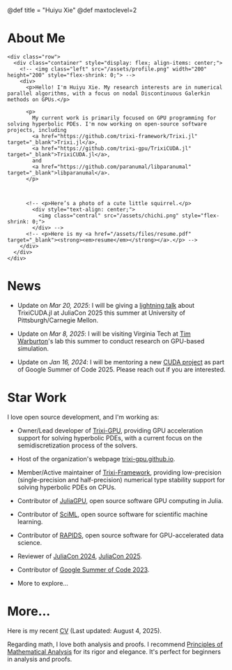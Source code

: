@def title = "Huiyu Xie"
@def maxtoclevel=2

# About Me 

~~~
<div class="row">
  <div class="container" style="display: flex; align-items: center;">
    <!-- <img class="left" src="/assets/profile.png" width="200" height="200" style="flex-shrink: 0;"> -->
    <div>
      <p>Hello! I'm Huiyu Xie. My research interests are in numerical parallel algorithms, with a focus on nodal Discontinuous Galerkin methods on GPUs.</p>
      
      <p>
        My current work is primarily focused on GPU programming for solving hyperbolic PDEs. I'm now working on open-source software projects, including
        <a href="https://github.com/trixi-framework/Trixi.jl" target="_blank">Trixi.jl</a>,
        <a href="https://github.com/trixi-gpu/TrixiCUDA.jl" target="_blank">TrixiCUDA.jl</a>,
        and
        <a href="https://github.com/paranumal/libparanumal" target="_blank">libparanumal</a>.
      </p>


      
      <!-- <p>Here’s a photo of a cute little squirrel.</p>
        <div style="text-align: center;">
          <img class="central" src="/assets/chichi.png" style="flex-shrink: 0;">
        </div> -->
      <!-- <p>Here is my <a href="/assets/files/resume.pdf" target="_blank"><strong><em>resume</em></strong></a>.</p> -->
    </div>
  </div>
</div>
~~~

# News

- Update on _Mar 20, 2025_: I will be giving a [lightning talk](https://pretalx.com/juliacon-2025/talk/review/CGCGGDRWGFARZT9ZYZ3QPAJZQDL38X8G) about TrixiCUDA.jl at JuliaCon 2025 this summer at University of Pittsburgh/Carnegie Mellon.

- Update on _Mar 8, 2025_: I will be visiting Virginia Tech at [Tim Warburton](https://scholar.google.com/citations?user=ULTQG6QAAAAJ&hl=en)'s lab this summer to conduct research on GPU-based simulation.

- Update on _Jan 16, 2024_: I will be mentoring a new [CUDA project](https://julialang.org/jsoc/gsoc/trixi/#adaptive_mesh_refinement_on_gpus_with_cuda_dynamic_parallelism) as part of Google Summer of Code 2025. Please reach out if you are interested.

# Star Work

I love open source development, and I'm working as:

- Owner/Lead developer of [Trixi-GPU](https://github.com/trixi-gpu), providing GPU acceleration support for solving hyperbolic PDEs, with a current focus on the semidiscretization process of the solvers.

- Host of the organization's webpage [trixi-gpu.github.io](https://trixi-gpu.github.io/).

- Member/Active maintainer of [Trixi-Framework](https://github.com/trixi-framework/), providing low-precision (single-precision and half-precision) numerical type stability support for solving hyperbolic PDEs on CPUs.

- Contributor of [JuliaGPU](https://github.com/juliagpu), open source software GPU computing in Julia.

- Contributor of [SciML](https://github.com/SciML), open source software for scientific machine learning.

- Contributor of [RAPIDS](https://github.com/rapidsai), open source software for GPU-accelerated data science.

- Reviewer of [JuliaCon 2024](https://juliacon.org/2024/), [JuliaCon 2025](https://juliacon.org/2025/).

- Contributor of [Google Summer of Code 2023](https://summerofcode.withgoogle.com/archive/2023/projects/upstR7K2).

- More to explore...

# More...

Here is my recent [CV](/assets/files/cv.pdf) (Last updated: August 4, 2025).

Regarding math, I love both analysis and proofs. I recommend [Principles of Mathematical Analysis](https://en.wikipedia.org/wiki/Principles_of_Mathematical_Analysis) for its rigor and elegance. It's perfect for beginners in analysis and proofs.
